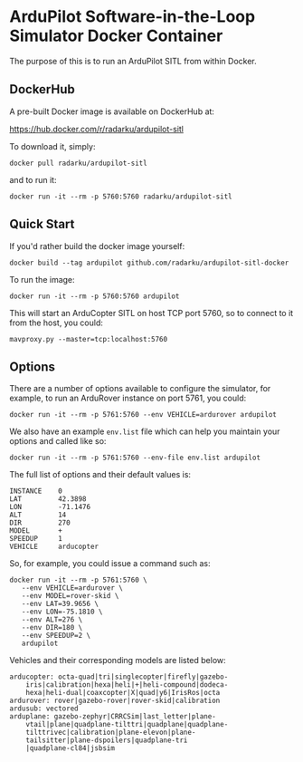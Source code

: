 ArduPilot Software-in-the-Loop Simulator Docker Container
=========================================================

The purpose of this is to run an ArduPilot SITL from within Docker.

DockerHub
---------

A pre-built Docker image is available on DockerHub at:

https://hub.docker.com/r/radarku/ardupilot-sitl

To download it, simply:

`docker pull radarku/ardupilot-sitl`
 
and to run it:

`docker run -it --rm -p 5760:5760 radarku/ardupilot-sitl`


Quick Start
-----------

If you'd rather build the docker image yourself:

`docker build --tag ardupilot github.com/radarku/ardupilot-sitl-docker`

To run the image:

`docker run -it --rm -p 5760:5760 ardupilot`

This will start an ArduCopter SITL on host TCP port 5760, so to connect to it from the host, you could:

`mavproxy.py --master=tcp:localhost:5760`

Options
-------

There are a number of options available to configure the simulator, for example, to run an ArduRover instance on port 5761, you could:

`docker run -it --rm -p 5761:5760 --env VEHICLE=ardurover ardupilot`

We also have an example `env.list` file which can help you maintain your options and called like so:

`docker run -it --rm -p 5761:5760 --env-file env.list ardupilot`

The full list of options and their default values is:

```
INSTANCE    0
LAT         42.3898
LON         -71.1476
ALT         14
DIR         270
MODEL       +
SPEEDUP     1
VEHICLE     arducopter
```

So, for example, you could issue a command such as:

```
docker run -it --rm -p 5761:5760 \
   --env VEHICLE=ardurover \
   --env MODEL=rover-skid \
   --env LAT=39.9656 \
   --env LON=-75.1810 \
   --env ALT=276 \
   --env DIR=180 \
   --env SPEEDUP=2 \
   ardupilot
```

Vehicles and their corresponding models are listed below:

```
arducopter: octa-quad|tri|singlecopter|firefly|gazebo-
    iris|calibration|hexa|heli|+|heli-compound|dodeca-
    hexa|heli-dual|coaxcopter|X|quad|y6|IrisRos|octa
ardurover: rover|gazebo-rover|rover-skid|calibration
ardusub: vectored
arduplane: gazebo-zephyr|CRRCSim|last_letter|plane-
    vtail|plane|quadplane-tilttri|quadplane|quadplane-
    tilttrivec|calibration|plane-elevon|plane-
    tailsitter|plane-dspoilers|quadplane-tri
    |quadplane-cl84|jsbsim
```

